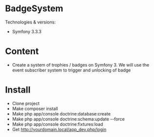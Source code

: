 BadgeSystem
========================

Technologies & versions:
- Symfony 3.3.3

Content
========================
- Create a system of trophies / badges on Symfony 3. We will use the event subscriber system to trigger and unlocking of badge

Install
========================
- Clone project
- Make composer install
- Make php app/console doctrine:database:create
- Make php app/console doctrine:schema:update --force
- Make php app/console doctrine:fixtures:load
- Get http://yourdomain.local/app_dev.php/login
